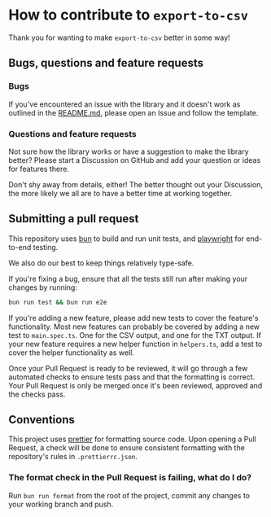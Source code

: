 # How to contribute to `export-to-csv`

Thank you for wanting to make `export-to-csv` better in some way!

## Bugs, questions and feature requests

### Bugs

If you've encountered an issue with the library and it doesn't work as outlined in the [README.md](README.md), please open an Issue and follow the template.

### Questions and feature requests

Not sure how the library works or have a suggestion to make the library better? Please start a Discussion on GitHub and add your question or ideas for features there.

Don't shy away from details, either! The better thought out your Discussion, the more likely we all are to have a better time at working together.

## Submitting a pull request

This repository uses [bun](https://bun.sh/) to build and run unit tests, and [playwright](https://playwright.dev/) for end-to-end testing.

We also do our best to keep things relatively type-safe.

If you're fixing a bug, ensure that all the tests still run after making your changes by running:

```bash
bun run test && bun run e2e
```

If you're adding a new feature, please add new tests to cover the feature's functionality. Most new features can probably be covered by adding a new test to `main.spec.ts`. One for the CSV output, and one for the TXT output.
If your new feature requires a new helper function in `helpers.ts`, add a test to cover the helper functionality as well.

Once your Pull Request is ready to be reviewed, it will go through a few automated checks to ensure tests pass and that the formatting is correct. Your Pull Request is only be merged once it's been reviewed, approved and the checks pass.

## Conventions

This project uses [prettier](https://prettier.io/) for formatting source code. Upon opening a Pull Request, a check will be done to ensure consistent formatting with the repository's rules in `.prettierrc.json`.

### The format check in the Pull Request is failing, what do I do?

Run `bun run format` from the root of the project, commit any changes to your working branch and push.
